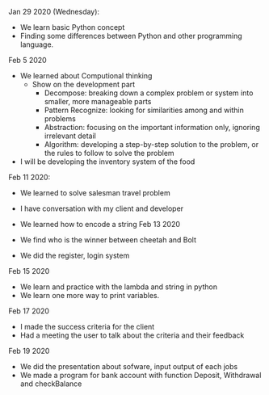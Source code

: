 Jan 29 2020 (Wednesday):
  
  - We learn basic Python concept
  - Finding some differences between Python and other programming language.
  
Feb 5 2020 

  - We learned about Computional thinking
    + Show on the development part
      * Decompose: breaking down a complex problem or system into smaller, more manageable parts
      * Pattern Recognize: looking for similarities among and within problems
      * Abstraction: focusing on the important information only, ignoring irrelevant detail
      * Algorithm: developing a step-by-step solution to the problem, or the rules to follow to solve the problem
  - I will be developing the inventory system of the food 
 
 Feb 11 2020:
 
   - We learned to solve salesman travel problem
   - I have conversation with my client and developer
   - We learned how to encode a string
Feb 13 2020
  
  - We find who is the winner between cheetah and Bolt
  - We did the register, login system
  
Feb 15 2020
  
  - We learn and practice with the lambda and string in python
  - We learn one more way to print variables.
  
Feb 17 2020
  
  - I made the success criteria for the client
  - Had a meeting the user to talk about the criteria and their feedback

Feb 19 2020

  - We did the presentation about sofware, input output of each jobs
  - We made a program for bank account with function Deposit, Withdrawal and checkBalance
  
